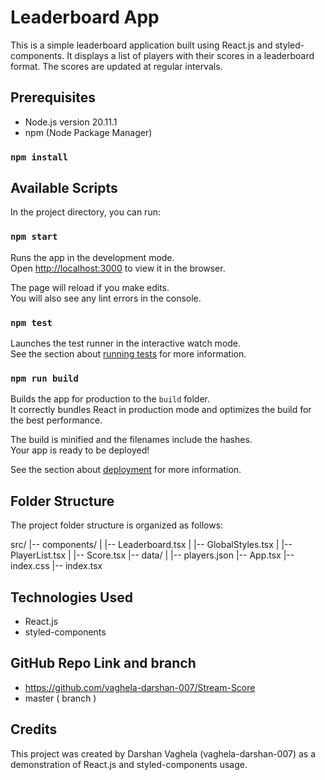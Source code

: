 # Leaderboard App



This is a simple leaderboard application built using React.js and styled-components. It displays a list of players with their scores in a leaderboard format. The scores are updated at regular intervals.

## Prerequisites
- Node.js version 20.11.1
- npm (Node Package Manager)
### `npm install`


## Available Scripts

In the project directory, you can run:

### `npm start`

Runs the app in the development mode.\
Open [http://localhost:3000](http://localhost:3000) to view it in the browser.

The page will reload if you make edits.\
You will also see any lint errors in the console.

### `npm test`

Launches the test runner in the interactive watch mode.\
See the section about [running tests](https://facebook.github.io/create-react-app/docs/running-tests) for more information.

### `npm run build`

Builds the app for production to the `build` folder.\
It correctly bundles React in production mode and optimizes the build for the best performance.

The build is minified and the filenames include the hashes.\
Your app is ready to be deployed!

See the section about [deployment](https://facebook.github.io/create-react-app/docs/deployment) for more information.

## Folder Structure

The project folder structure is organized as follows:

src/
|-- components/
|   |-- Leaderboard.tsx
|   |-- GlobalStyles.tsx
|   |-- PlayerList.tsx
|   |-- Score.tsx
|-- data/
|   |-- players.json
|-- App.tsx
|-- index.css
|-- index.tsx

## Technologies Used
- React.js
- styled-components

## GitHub Repo Link and branch
- https://github.com/vaghela-darshan-007/Stream-Score
- master ( branch )

## Credits
This project was created by Darshan Vaghela (vaghela-darshan-007) as a demonstration of React.js and styled-components usage.

